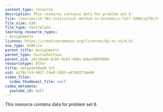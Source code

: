 ```yaml
---
content_type: resource
description: This resource contains data for problem set 6.
file: /courses/14-381-statistical-method-in-economics-fall-2006/a278cfc9d81f74a01893e4786271be60_datapset6qn6.txt
file_size: 630
file_type: text/plain
learning_resource_types:
- Assignments
license: https://creativecommons.org/licenses/by-nc-sa/4.0/
ocw_type: OCWFile
parent_title: Assignments
parent_type: CourseSection
parent_uid: ad119e6d-6cb5-8c67-4d0e-8dea760f080b
resourcetype: Other
title: datapset6qn6.txt
uid: a278cfc9-d81f-74a0-1893-e4786271be60
video_files:
  video_thumbnail_file: null
video_metadata:
  youtube_id: null
---
```

This resource contains data for problem set 6.